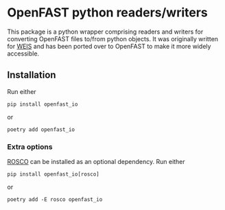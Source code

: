 # OpenFAST python readers/writers

This package is a python wrapper comprising readers and writers for converting OpenFAST files to/from python objects. It
was originally written for [WEIS](https://github.com/WISDEM/WEIS/tree/77a878d7989b8c1d07d2244135ccd308a193a924/weis/aeroelasticse) and has been ported over to OpenFAST to make it more widely accessible. 

## Installation
Run either
```shell
pip install openfast_io
```
or
```shell
poetry add openfast_io
```

### Extra options
[ROSCO](https://github.com/NREL/ROSCO) can be installed as an optional dependency. Run either
```shell
pip install openfast_io[rosco]
```
or
```shell
poetry add -E rosco openfast_io
```
